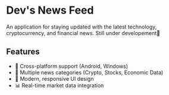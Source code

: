 # Dev's News Feed

An application for staying updated with the latest technology, cryptocurrency, and financial news.
Still under developement🤍

## Features
- 📱 Cross-platform support (Android, Windows)
- 📰 Multiple news categories (Crypto, Stocks, Economic Data)
- 🎨 Modern, responsive UI design
- 📊 Real-time market data integration
